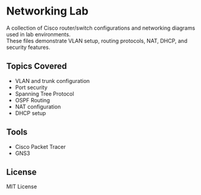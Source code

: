 # Networking Lab
A collection of Cisco router/switch configurations and networking diagrams used in lab environments.  
These files demonstrate VLAN setup, routing protocols, NAT, DHCP, and security features.

## Topics Covered
- VLAN and trunk configuration
- Port security
- Spanning Tree Protocol
- OSPF Routing
- NAT configuration
- DHCP setup

## Tools
- Cisco Packet Tracer
- GNS3

## License
MIT License
